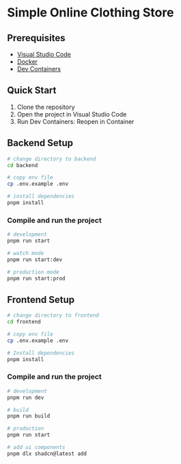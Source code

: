 # Simple Online Clothing Store

## Prerequisites

- [Visual Studio Code](https://code.visualstudio.com/)
- [Docker](https://www.docker.com/)
- [Dev Containers](https://marketplace.visualstudio.com/items?itemName=ms-vscode-remote.remote-containers)

## Quick Start

1. Clone the repository
2. Open the project in Visual Studio Code
3. Run Dev Containers: Reopen in Container

## Backend Setup

```bash
# change directory to backend
cd backend

# copy env file
cp .env.example .env

# install dependencies
pnpm install
```

### Compile and run the project

```bash
# development
pnpm run start

# watch mode
pnpm run start:dev

# production mode
pnpm run start:prod
```

## Frontend Setup

```bash
# change directory to frontend
cd frontend

# copy env file
cp .env.example .env

# Install dependencies
pnpm install
```

### Compile and run the project

```bash
# development
pnpm run dev

# build
pnpm run build

# production
pnpm run start

# add ui components
pnpm dlx shadcn@latest add
```
